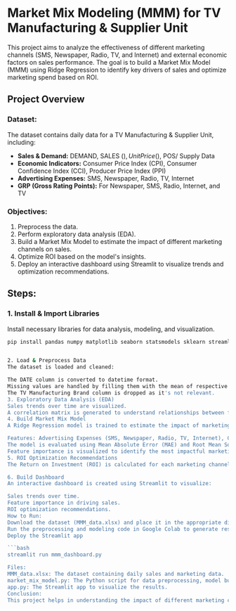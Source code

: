 # Market Mix Modeling (MMM) for TV Manufacturing & Supplier Unit

This project aims to analyze the effectiveness of different marketing channels (SMS, Newspaper, Radio, TV, and Internet) and external economic factors on sales performance. The goal is to build a Market Mix Model (MMM) using Ridge Regression to identify key drivers of sales and optimize marketing spend based on ROI.

## Project Overview

### Dataset:
The dataset contains daily data for a TV Manufacturing & Supplier Unit, including:
- **Sales & Demand:** DEMAND, SALES ($), Unit Price ($), POS/ Supply Data
- **Economic Indicators:** Consumer Price Index (CPI), Consumer Confidence Index (CCI), Producer Price Index (PPI)
- **Advertising Expenses:** SMS, Newspaper, Radio, TV, Internet
- **GRP (Gross Rating Points):** For Newspaper, SMS, Radio, Internet, and TV

### Objectives:
1. Preprocess the data.
2. Perform exploratory data analysis (EDA).
3. Build a Market Mix Model to estimate the impact of different marketing channels on sales.
4. Optimize ROI based on the model's insights.
5. Deploy an interactive dashboard using Streamlit to visualize trends and optimization recommendations.

## Steps:

### 1. Install & Import Libraries
Install necessary libraries for data analysis, modeling, and visualization.

```bash
pip install pandas numpy matplotlib seaborn statsmodels sklearn streamlit


2. Load & Preprocess Data
The dataset is loaded and cleaned:

The DATE column is converted to datetime format.
Missing values are handled by filling them with the mean of respective columns.
The TV Manufacturing Brand column is dropped as it's not relevant.
3. Exploratory Data Analysis (EDA)
Sales trends over time are visualized.
A correlation matrix is generated to understand relationships between features.
4. Build Market Mix Model
A Ridge Regression model is trained to estimate the impact of marketing channels and economic factors on sales:

Features: Advertising Expenses (SMS, Newspaper, Radio, TV, Internet), CPI, CCI, PPI.
The model is evaluated using Mean Absolute Error (MAE) and Root Mean Squared Error (RMSE).
Feature importance is visualized to identify the most impactful marketing channels.
5. ROI Optimization Recommendations
The Return on Investment (ROI) is calculated for each marketing channel, and recommendations for optimizing marketing spend are provided.

6. Build Dashboard
An interactive dashboard is created using Streamlit to visualize:

Sales trends over time.
Feature importance in driving sales.
ROI optimization recommendations.
How to Run:
Download the dataset (MMM_data.xlsx) and place it in the appropriate directory.
Run the preprocessing and modeling code in Google Colab to generate results.
Deploy the Streamlit app

```bash
streamlit run mmm_dashboard.py

Files:
MMM_data.xlsx: The dataset containing daily sales and marketing data.
market_mix_model.py: The Python script for data preprocessing, model building, and ROI optimization.
app.py: The Streamlit app to visualize the results.
Conclusion:
This project helps in understanding the impact of different marketing channels on sales and provides actionable insights for optimizing marketing spend.

